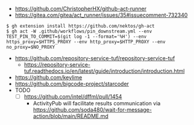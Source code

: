 - https://github.com/ChristopherHX/github-act-runner
- https://gitea.com/gitea/act_runner/issues/35#issuecomment-732340

```console
$ gh extension install https://github.com/nektos/gh-act
$ gh act -W .github/workflows/pin_downstream.yml --env TEST_PIN_TO_COMMIT=$(git log -1 --format='%H') --env https_proxy=$HTTPS_PROXY --env http_proxy=$HTTP_PROXY --env no_proxy=$NO_PROXY
```

- https://github.com/repository-service-tuf/repository-service-tuf
  - https://repository-service-tuf.readthedocs.io/en/latest/guide/introduction/introduction.html
- https://github.com/keylime
- https://github.com/bigcode-project/starcoder
- TODO
  - [ ] https://github.com/intel/dffml/pull/1454
    - ActivityPub will facilitate results communication via https://github.com/soda480/wait-for-message-action/blob/main/README.md